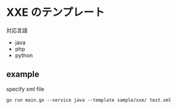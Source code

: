# XXE のテンプレート
対応言語
* java 
* php
* python

## example
specify xml file

```xml
go run main.go --service java --template sample/xxe/ test.xml
```
